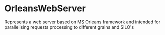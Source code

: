 # OrleansWebServer
Represents a web server based on MS Orleans framework and intended for parallelising requests processing to different grains and SILO's 
